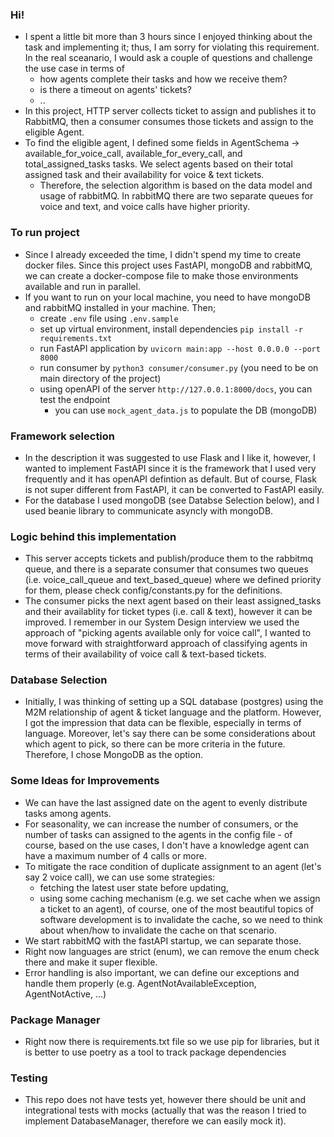 ### Hi!  
- I spent a little bit more than 3 hours since I enjoyed thinking about the task and implementing it; thus, I am sorry for violating this requirement. In the real sceanario, I would ask a couple of questions and challenge the use case in terms of
  - how agents complete their tasks and how we receive them?
  - is there a timeout on agents' tickets?
  - ..
- In this project, HTTP server collects ticket to assign and publishes it to RabbitMQ, then a consumer consumes those tickets and assign to the eligible Agent.
- To find the eligible agent, I defined some fields in AgentSchema -> available_for_voice_call, available_for_every_call, and total_assigned_tasks tasks. We select agents based on their total assigned task and their availability for voice & text tickets.
    - Therefore, the selection algorithm is based on the data model and usage of rabbitMQ. In rabbitMQ there are two separate queues for voice and text, and voice calls have higher priority.

### To run project
- Since I already exceeded the time, I didn't spend my time to create docker files. Since this project uses FastAPI, mongoDB and rabbitMQ, we can create a docker-compose file to make those environments available and run in parallel.
- If you want to run on your local machine, you need to have mongoDB and rabbitMQ installed in your machine. Then;
    - create `.env` file using `.env.sample` 
    - set up virtual environment, install dependencies `pip install -r requirements.txt` 
    - run FastAPI application by `uvicorn main:app --host 0.0.0.0 --port 8000`
    - run consumer by `python3 consumer/consumer.py` (you need to be on main directory of the project)
    - using openAPI of the server `http://127.0.0.1:8000/docs`, you can test the endpoint
      - you can use `mock_agent_data.js` to populate the DB (mongoDB)

### Framework selection
- In the description it was suggested to use Flask and I like it, however, I wanted to implement FastAPI since it is the framework that I used very frequently and it has openAPI defintion as default. But of course, Flask is not super different from FastAPI, it can be converted to FastAPI easily.
- For the database I used mongoDB (see Databse Selection below), and I used beanie library to communicate asyncly with mongoDB.

### Logic behind this implementation
- This server accepts tickets and publish/produce them to the rabbitmq queue, and there is a separate consumer that consumes two queues (i.e. voice_call_queue and text_based_queue) where we defined priority for them, please check config/constants.py for the definitions.
- The consumer picks the next agent based on their least assigned_tasks and their availablity for ticket types (i.e. call & text), however it can be improved. I remember in our System Design interview we used the approach of "picking agents available only for voice call", I wanted to move forward with straightforward approach of classifying agents in terms of their availability of voice call & text-based tickets.

### Database Selection
- Initially, I was thinking of setting up a SQL database (postgres) using the M2M relationship of agent & ticket language and the platform. However, I got the impression that data can be flexible, especially in terms of language.
Moreover, let's say there can be some considerations about which agent to pick, so there can be more criteria in the future.
Therefore, I chose MongoDB as the option.

### Some Ideas for Improvements
- We can have the last assigned date on the agent to evenly distribute tasks among agents.
- For seasonality, we can increase the number of consumers, or the number of tasks can assigned to the agents in the config file - of course, based on the use cases, I don't have a knowledge agent can have a maximum number of 4 calls or more.
- To mitigate the race condition of duplicate assignment to an agent (let's say 2 voice call), we can use some strategies:  
  - fetching the latest user state before updating,
  - using some caching mechanism (e.g. we set cache when we assign a ticket to an agent), of course, one of the most beautiful topics of software development is to invalidate the cache, so we need to think about when/how to invalidate the cache on that scenario.  
- We start rabbitMQ with the fastAPI startup, we can separate those.
- Right now languages are strict (enum), we can remove the enum check there and make it super flexible.
- Error handling is also important, we can define our exceptions and handle them properly (e.g. AgentNotAvailableException, AgentNotActive, ...) 

### Package Manager
- Right now there is requirements.txt file so we use pip for libraries, but it is better to use poetry as a tool to track package dependencies 

### Testing
- This repo does not have tests yet, however there should be unit and integrational tests with mocks (actually that was the reason I tried to implement DatabaseManager, therefore we can easily mock it).
